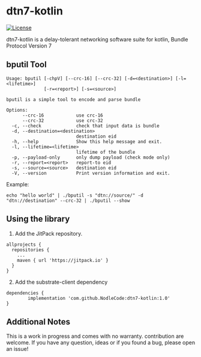 # dtn7-kotlin
[![License](https://img.shields.io/badge/License-Apache%202.0-blue.svg)](https://opensource.org/licenses/Apache-2.0)

dtn7-kotlin is a delay-tolerant networking software suite for kotlin, Bundle Protocol Version 7

## bputil Tool


```
Usage: bputil [-chpV] [--crc-16] [--crc-32] [-d=<destination>] [-l=<lifetime>]
              [-r=<report>] [-s=<source>]

bputil is a simple tool to encode and parse bundle

Options:
      --crc-16            use crc-16
      --crc-32            use crc-32
  -c, --check             check that input data is bundle
  -d, --destination=<destination>
                          destination eid
  -h, --help              Show this help message and exit.
  -l, --lifetime=<lifetime>
                          lifetime of the bundle
  -p, --payload-only      only dump payload (check mode only)
  -r, --report=<report>   report-to eid
  -s, --source=<source>   destination eid
  -V, --version           Print version information and exit.

```

Example:

```echo "hello world" | ./bputil -s "dtn://source/" -d "dtn://destination" --crc-32 | ./bputil --show```

## Using the library

1. Add the JitPack repository.
```
allprojects {
  repositories {
    ...
    maven { url 'https://jitpack.io' }
  }
}
```

2. Add the substrate-client dependency
```
dependencies {
        implementation 'com.github.NodleCode:dtn7-kotlin:1.0'
}
```

## Additional Notes

This is a work in progress and comes with no warranty.
contribution are welcome. If you have any question, ideas or if you found a bug, please open an issue!
